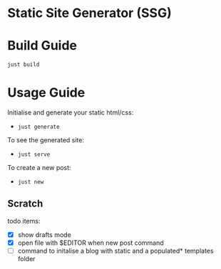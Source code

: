 # Static Site Generator (SSG)

# Build Guide

`just build`

# Usage Guide

Initialise and generate your static html/css:

- `just generate`

To see the generated site:

- `just serve`

To create a new post:

- `just new`

## Scratch

todo items:

- [x] show drafts mode
- [x] open file with $EDITOR when new post command
- [ ] command to initalise a blog with static and a populated* templates folder
